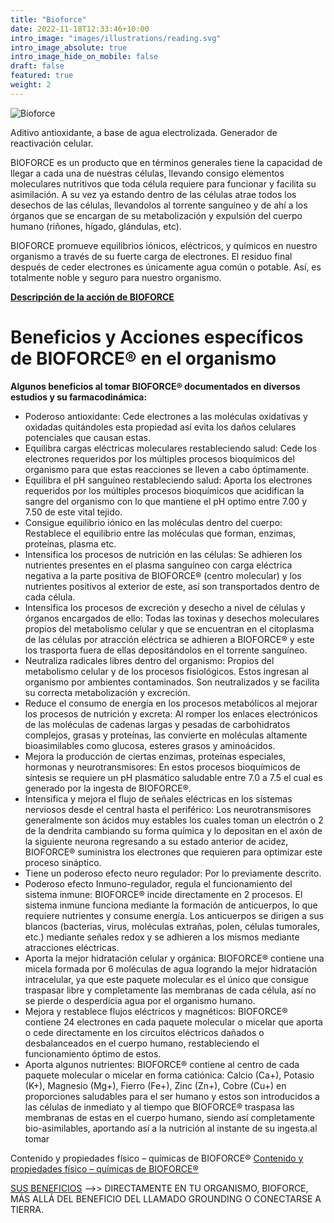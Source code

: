 ```yaml
---
title: "Bioforce"
date: 2022-11-18T12:33:46+10:00
intro_image: "images/illustrations/reading.svg"
intro_image_absolute: true
intro_image_hide_on_mobile: false
draft: false
featured: true
weight: 2
---
```

![Bioforce](/images/productos/BIOFORCE-BOTELLA-FONDO-BLANCO-pq893yblnpr3wdckyom9w4nm0atjcqkupxjt281auk.png)

Aditivo antioxidante, a base de agua electrolizada. Generador de reactivación celular.

BIOFORCE es un producto que en términos generales tiene la capacidad de llegar a cada una de nuestras células, llevando consigo elementos moleculares nutritivos que toda célula requiere para funcionar y facilita su asimilación. A su vez ya estando dentro de las células atrae todos los desechos de las células,   llevandolos al torrente sanguíneo y de ahí a los órganos que se encargan de su metabolización y expulsión del cuerpo humano (riñones, hígado, glándulas, etc).

BIOFORCE promueve equilibrios iónicos, eléctricos, y químicos en nuestro organismo a través de su fuerte carga de electrones.  El residuo final después de ceder electrones es únicamente agua común o potable. Así, es totalmente noble y seguro para nuestro organismo.


[**Descripción de la acción de BIOFORCE**](/services/especifica/)

# Beneficios y Acciones específicos de BIOFORCE® en el organismo
**Algunos beneficios al tomar BIOFORCE® documentados en diversos estudios y su farmacodinámica:**

- Poderoso antioxidante: Cede electrones a las moléculas oxidativas y oxidadas quitándoles esta propiedad así evita los daños celulares potenciales que causan estas.
- Equilibra cargas eléctricas moleculares restableciendo salud: Cede los electrones requeridos por los múltiples procesos bioquímicos del organismo para que estas reacciones se lleven a cabo óptimamente.
- Equilibra el pH sanguíneo restableciendo salud: Aporta los electrones requeridos por los múltiples procesos bioquímicos que acidifican la sangre del organismo con lo que mantiene el pH optimo entre 7.00 y 7.50 de este vital tejido.
- Consigue equilibrio iónico en las moléculas dentro del cuerpo: Restablece el equilibrio entre las moléculas que forman, enzimas, proteínas, plasma etc.
- Intensifica los procesos de nutrición en las células: Se adhieren los nutrientes presentes en el plasma sanguíneo con carga eléctrica negativa a la parte positiva de BIOFORCE® (centro molecular) y los nutrientes positivos al exterior de este, así son transportados dentro de cada célula.
- Intensifica los procesos de excreción y desecho a nivel de células y órganos encargados de ello: Todas las toxinas y desechos moleculares propios del metabolismo celular y que se encuentran en el citoplasma de las células por atracción eléctrica se adhieren a BIOFORCE® y este los trasporta fuera de ellas depositándolos en el torrente sanguíneo.
- Neutraliza radicales libres dentro del organismo: Propios del metabolismo celular y de los procesos fisiológicos. Estos ingresan al organismo por ambientes contaminados. Son neutralizados y se facilita su correcta metabolización y excreción.
- Reduce el consumo de energía en los procesos metabólicos al mejorar los procesos de nutrición y excreta: Al romper los enlaces electrónicos de las moléculas de cadenas largas y pesadas de carbohidratos complejos, grasas y proteínas, las convierte en moléculas altamente bioasimilables como glucosa, esteres grasos y aminoácidos.
- Mejora la producción de ciertas enzimas, proteínas especiales, hormonas y neurotransmisores: En estos procesos bioquímicos de síntesis se requiere un pH plasmático saludable entre 7.0 a 7.5 el cual es generado por la ingesta de BIOFORCE®.
- Intensifica y mejora el flujo de señales eléctricas en los sistemas nerviosos desde el central hasta el periférico: Los neurotransmisores generalmente son ácidos muy estables los cuales toman un electrón o 2 de la dendrita cambiando su forma química y lo depositan en el axón de la siguiente neurona regresando a su estado anterior de acidez, BIOFORCE® suministra los electrones que requieren para optimizar este proceso sináptico.
- Tiene un poderoso efecto neuro regulador: Por lo previamente descrito.
- Poderoso efecto Inmuno-regulador, regula el funcionamiento del sistema inmune: BIOFORCE® incide directamente en 2 procesos. El sistema inmune funciona mediante la formación de anticuerpos, lo que requiere nutrientes y consume energía. Los anticuerpos se dirigen a sus blancos (bacterias, virus, moléculas extrañas, polen, células tumorales, etc.) mediante señales redox y se adhieren a los mismos mediante atracciones eléctricas.
- Aporta la mejor hidratación celular y orgánica: BIOFORCE® contiene una micela formada por 6 moléculas de agua logrando la mejor hidratación intracelular, ya que este paquete molecular es el único que consigue traspasar libre y completamente las membranas de cada célula, así no se pierde o desperdicia agua por el organismo humano.
- Mejora y restablece flujos eléctricos y magnéticos: BIOFORCE® contiene 24 electrones en cada paquete molecular o micelar que aporta o cede directamente en los circuitos eléctricos dañados o desbalanceados en el cuerpo humano, restableciendo el funcionamiento óptimo de estos.
- Aporta algunos nutrientes: BIOFORCE® contiene al centro de cada paquete molecular o micelar en forma catiónica: Calcio (Ca+), Potasio (K+), Magnesio (Mg+), Fierro (Fe+), Zinc (Zn+), Cobre (Cu+) en proporciones saludables para el ser humano y estos son introducidos a las células de inmediato y al tiempo que BIOFORCE® traspasa las membranas de estas en el cuerpo humano, siendo así completamente bio-asimilables, aportando así a la nutrición al instante de su ingesta.al tomar


Contenido y propiedades físico – químicas de BIOFORCE®
[Contenido y propiedades físico – químicas de BIOFORCE®](/services/propiedades/)

[SUS BENEFICIOS](/services/organismo-beneficio/) -->> DIRECTAMENTE EN TU ORGANISMO, BIOFORCE, MÁS ALLÁ DEL BENEFICIO DEL LLAMADO GROUNDING O CONECTARSE A TIERRA.
